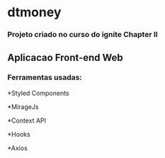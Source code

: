 # dtmoney
<h3> Projeto criado no curso do ignite Chapter II </h3>

<h2> Aplicacao Front-end Web </h2>

<h3> Ferramentas usadas: </h3>

<p>*Styled Components </p>

<p>*MirageJs</p>

<p>*Context API</p>

<p>*Hooks</p>

<p>*Axios</p>

